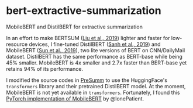# bert-extractive-summarization
MobileBERT and DistilBERT for extractive summarization

In an effort to make BERTSUM ([Liu et al., 2019](https://github.com/nlpyang/PreSumm)) lighter and faster for low-resource devices, I fine-tuned DistilBERT ([Sanh et al., 2019](https://arxiv.org/abs/1910.01108)) and MobileBERT ([Sun et al., 2019](https://arxiv.org/abs/2004.02984)), two lite versions of BERT on CNN/DailyMail dataset. DistilBERT has the same performance as BERT-base while being 45% smaller. MobileBERT is 4x smaller and 2.7x faster than BERT-base yet retains 94% of its performance.


I modified the source codes in [PreSumm](https://github.com/nlpyang/PreSumm) to use the HuggingFace's `transformers` library and their pretrained DistilBERT model. At the moment, MobileBERT is not yet available in `transformers`. Fortunately, I found this [PyTorch implementation of MobileBERT](https://github.com/lonePatient/MobileBert_PyTorch) by @lonePatient.
